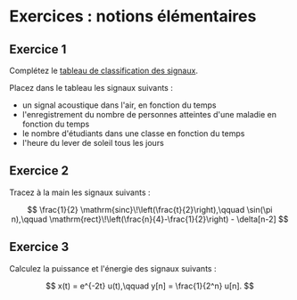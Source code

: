 # Exercices : notions élémentaires


## Exercice 1

Complétez le [tableau de classification des signaux]().

Placez dans le tableau les signaux suivants :
- un signal acoustique dans l'air, en fonction du temps
- l'enregistrement du nombre de personnes atteintes d'une maladie en fonction du temps
- le nombre d'étudiants dans une classe en fonction du temps
- l'heure du lever de soleil tous les jours


## Exercice 2

Tracez à la main les signaux suivants :

$$
  \frac{1}{2} \mathrm{sinc}\!\left(\frac{t}{2}\right),\qquad
  \sin(\pi n),\qquad
  \mathrm{rect}\!\left(\frac{n}{4}-\frac{1}{2}\right) - \delta[n-2]
$$


## Exercice 3

Calculez la puissance et l'énergie des signaux suivants :

$$
  x(t) = e^{-2t} u(t),\qquad
  y[n] = \frac{1}{2^n} u[n].
$$